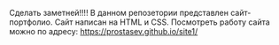 Сделать заметней!!!!
В данном репозетории представлен сайт-портфолио.
Сайт написан на HTML и CSS.
Посмотреть работу сайта можно по адресу: https://prostasev.github.io/site1/
